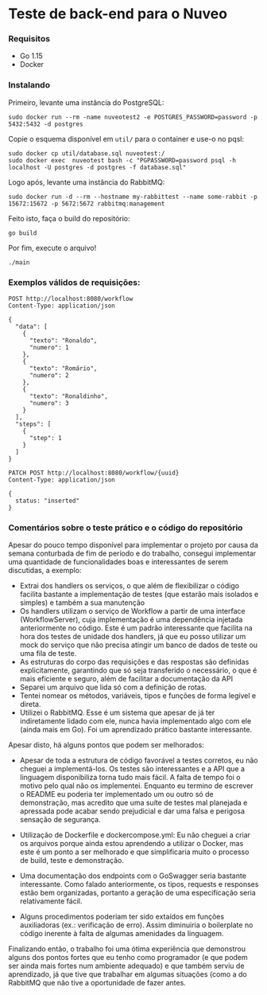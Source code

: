 # Teste de back-end para o Nuveo

### Requisitos

- Go 1.15
- Docker

### Instalando

Primeiro, levante uma instância do PostgreSQL:

```
sudo docker run --rm -name nuveotest2 -e POSTGRES_PASSWORD=password -p 5432:5432 -d postgres
```

Copie o esquema disponível em `util/` para o container e use-o no pqsl:

```
sudo docker cp util/database.sql nuveotest:/
sudo docker exec  nuveotest bash -c "PGPASSWORD=password psql -h localhost -U postgres -d postgres -f database.sql"
```

Logo após, levante uma instância do RabbitMQ:

```
sudo docker run -d --rm --hostname my-rabbittest --name some-rabbit -p 15672:15672 -p 5672:5672 rabbitmq:management
```

Feito isto, faça o build do repositório:

```
go build
```

Por fim, execute o arquivo!

```
./main
```

### Exemplos válidos de requisições:

```
POST http://localhost:8080/workflow
Content-Type: application/json

{
  "data": [
    {
      "texto": "Ronaldo",
      "numero": 1
    },
    {
      "texto": "Romário",
      "numero": 2
    },
    {
      "texto": "Ronaldinho",
      "numero": 3
    }
  ],
  "steps": [
    {
      "step": 1
    }
  ]
}
```

```
PATCH POST http://localhost:8080/workflow/{uuid}
Content-Type: application/json

{
  status: "inserted"
}
```

### Comentários sobre o teste prático e o código do repositório

Apesar do pouco tempo disponível para implementar o projeto por causa da semana conturbada de fim de período e do trabalho, consegui implementar uma quantidade de funcionalidades boas e interessantes de serem discutidas, a exemplo:

- Extrai dos handlers os serviços, o que além de flexibilizar o código facilita bastante a implementação de testes (que estarão mais isolados e simples) e também a sua manutenção
- Os handlers utilizam o serviço de Workflow a partir de uma interface (WorkflowServer), cuja implementação é uma dependência injetada anteriormente no código. Este é um padrão interessante que facilita na hora dos testes de unidade dos handlers, já que eu posso utilizar um mock do serviço que não precisa atingir um banco de dados de teste ou uma fila de teste.
- As estruturas do corpo das requisições e das respostas são definidas explicitamente, garantindo que só seja transferido o necessário, o que é mais eficiente e seguro, além de facilitar a documentação da API 
- Separei um arquivo que lida só com a definição de rotas.
- Tentei nomear os métodos, variáveis, tipos e funções de forma legível e direta.
- Utilizei o RabbitMQ. Esse é um sistema que apesar de já ter indiretamente lidado com ele, nunca havia implementado algo com ele (ainda mais em Go). Foi um aprendizado prático bastante interessante.

Apesar disto, há alguns pontos que podem ser melhorados:

- Apesar de toda a estrutura de código favorável a testes corretos, eu não cheguei a implementá-los. Os testes são interessantes e a API que a linguagem disponibiliza torna tudo mais fácil. A falta de tempo foi o motivo pelo qual não os implementei. Enquanto eu termino de escrever o README eu poderia ter implementado um ou outro só de demonstração, mas acredito que uma suíte de testes mal planejada e apressada pode acabar sendo prejudicial e dar uma falsa e perigosa sensação de segurança.

- Utilização de Dockerfile e dockercompose.yml: Eu não cheguei a criar os arquivos porque ainda estou aprendendo a utilizar o Docker, mas este é um ponto a ser melhorado e que simplificaria muito o processo de build, teste e demonstração.

- Uma documentação dos endpoints com o GoSwagger seria bastante interessante. Como falado anteriormente, os tipos, requests e responses estão bem organizadas, portanto a geração de uma especificação seria relativamente fácil.

- Alguns procedimentos poderiam ter sido extaídos em funções auxiliadoras (ex.: verificação de erro). Assim diminuiria o boilerplate no código inerente à falta de algumas amenidades da linguagem.

Finalizando então, o trabalho foi uma ótima experiência que demonstrou alguns dos pontos fortes que eu tenho como programador (e que podem ser ainda mais fortes num ambiente adequado) e que também serviu de aprendizado, já que tive que trabalhar em algumas situações (como a do RabbitMQ que não tive a oportunidade de fazer antes.
